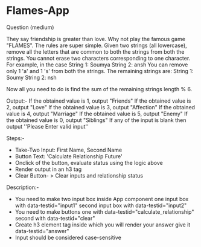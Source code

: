 # Flames-App
Question 
(medium)

They say friendship is greater than love. Why not play the famous game "FLAMES".
The rules are super simple. Given two strings (all lowercase), remove all the letters that are common to both the strings from both the strings. You cannot erase two characters corresponding to one character.
For example, in the case
String 1: Soumya
String 2: ansh
You can remove only 1 'a' and 1 's' from both the strings.
The remaining strings are:
String 1: Soumy
String 2: nsh

Now all you need to do is find the sum of the remaining strings length % 6.

Output:-
If the obtained value is 1, output "Friends"
If the obtained value is 2, output "Love"
If the obtained value is 3, output "Affection"
If the obtained value is 4, output "Marriage"
If the obtained value is 5, output "Enemy"
If the obtained value is 0, output "Siblings"
If any of the input is blank then output ''Please Enter valid input''

Steps:-
- Take-Two Input: First Name, Second Name
- Button Text: 'Calculate Relationship Future'
- Onclick of the button, evaluate status using the logic above
- Render output in an h3 tag
- Clear Button- > Clear inputs and relationship status

Description:-
- You need to make two input box inside App component
one input box with data-testid="input1"
second input box with data-testid="input2"
- You need to make buttons
one with data-testid="calculate_relationship"
second with data-testid="clear"
- Create h3 element tag inside which you will render your answer give it data-testid="answer"
- Input should be considered case-sensitive

